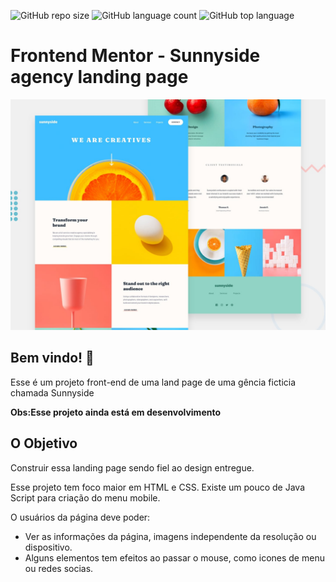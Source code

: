 ![GitHub repo size](https://img.shields.io/github/repo-size/felipelink07/sunnyside?style=flat-square)
![GitHub language count](https://img.shields.io/github/languages/count/felipelink07/sunnyside?style=flat-square)
![GitHub top language](https://img.shields.io/github/languages/top/felipelink07/sunnyside?style=flat-square)
# Frontend Mentor - Sunnyside agency landing page

![Design preview for the Sunnyside agency landing page coding challenge](./design/desktop-preview.jpg)

## Bem vindo! 👋

Esse é um projeto front-end de uma land page de uma gência ficticia chamada Sunnyside

**Obs:Esse projeto ainda está em desenvolvimento**

## O Objetivo

Construir essa landing page sendo fiel ao design entregue.

Esse projeto tem foco maior em HTML e CSS. Existe um pouco de Java Script para criação do menu mobile.

O usuários da página deve poder:

- Ver as informações da página, imagens independente da resolução ou dispositivo.
- Alguns elementos tem efeitos ao passar o mouse, como icones de menu ou redes socias.
